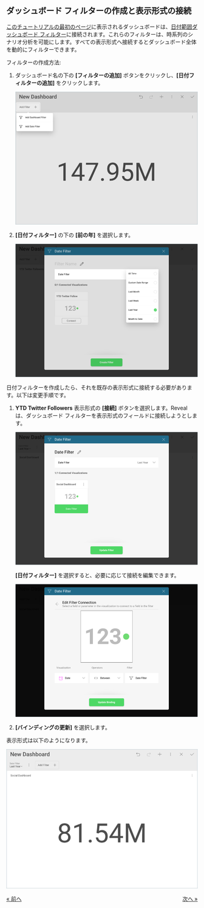 ## ダッシュボード フィルターの作成と表示形式の接続 

[このチュートリアルの最初のページ](social-dashboard-tutorial.md)に表示されるダッシュボードは、[日付範囲ダッシュボード フィルター](date-range-filter.md)に接続されます。これらのフィルターは、時系列のシナリオ分析を可能にします。すべての表示形式へ接続するとダッシュボード全体を動的にフィルターできます。

フィルターの作成方法:

1.  ダッシュボード名の下の **[フィルターの追加]** ボタンをクリックし、**[日付フィルターの追加]** をクリックします。
    
    ![AddDateFilterDashboard\_All](images/AddDateFilterDashboard_All.png)



2.  **[日付フィルター]** の下の **[前の年]** を選択します。
    
    ![AddLastYearFilter\_All](images/AddLastYearFilter_All.png)

日付フィルターを作成したら、それを既存の表示形式に接続する必要があります。以下は変更手順です。

1.  **YTD Twitter Followers** 表示形式の **[接続]** ボタンを選択します。Reveal は、ダッシュボード フィルターを表示形式のフィールドに接続しようとします。
    
    ![SocialDateFilterConnected\_All](images/SocialDateFilterConnected_All.png)
    
    **[日付フィルター]** を選択すると、必要に応じて接続を編集できます。
    
    ![EditFilterConnection\_All](images/EditFilterConnection_All.png)



2.  **[バインディングの更新]** を選択します。

表示形式は以下のようになります。

![SocialDateFilterConnectedFirstVisualization\_All](images/SocialDateFilterConnectedFirstVisualization_All.png)

<style>
.previous {
    text-align: left
}

.next {
    float: right
}

</style>

<a href="social-selecting-data-visualization.md" class="previous">&laquo; 前へ</a>
<a href="social-applying-theme.md" class="next">次へ &raquo;</a>